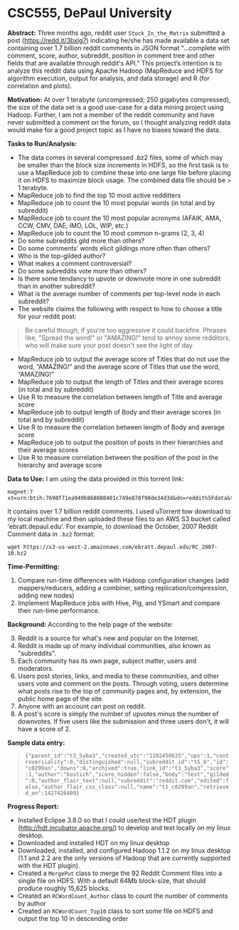 # CSC555, DePaul University
**Abstract:** Three months ago, reddit user `Stuck_In_the_Matrix` submitted a post (https://redd.it/3bxlg7) indicating he/she has made available a data set containing over 1.7 billion reddit comments in JSON format “…complete with comment, score, author, subreddit, position in comment tree and other fields that are available through reddit's API.” This project’s intention is to analyze this reddit data using Apache Hadoop (MapReduce and HDFS for algorithm execution, output for analysis, and data storage) and R (for correlation and plots). 

**Motivation:** At over 1 terabyte (uncompressed; 250 gigabytes compressed), the size of the data set is a good use-case for a data mining project using Hadoop. Further, I am not a member of the reddit community and have never submitted a comment on the forum, so I thought analyzing reddit data would make for a good project topic as I have no biases toward the data. 

**Tasks to Run/Analysis:**

 - The data comes in several compressed .bz2 files, some of which may be smaller than the block size increments in HDFS, so the first task is to use a MapReduce job to combine these into one large file before placing it on HDFS to maximize block usage. The combined data file should be > 1 terabyte.
 - MapReduce job to find the top 10 most active redditters
 - MapReduce job to count the 10 most popular words (in total and by subreddit)
 - MapReduce job to count the 10 most popular acronyms (AFAIK, AMA, CCW, CMV, DAE, IMO, LOL, WIP, etc.)
 - MapReduce job to count the 10 most common n-grams (2, 3, 4)
 - Do some subreddits gild more than others?
 - Do some comments’ words elicit gildings more often than others?
 - Who is the top-gilded author?
 - What makes a comment controversial?
 - Do some subreddits vote more than others?
 - Is there some tendancy to upvote or downvote more in one subreddit than in another subreddit?
 - What is the average number of comments per top-level node in each subreddit?
 - The website claims the following with respect to how to choose a title for your reddit post: 
 

> Be careful though, if you're too aggressive it could backfire. Phrases like, "Spread the word!" or "AMAZING!" tend to annoy some redditors, who will make sure your post doesn't see the light of day.

 - MapReduce job to output the average score of Titles that do not use the word, “AMAZING!” and the average score of Titles that use the word, “AMAZING!”
 - MapReduce job to output the length of Titles and their average scores (in total and by subreddit)
 - Use R to measure the correlation between length of Title and average score
 - MapReduce job to output length of Body and their average scores (in total and by subreddit)
 - Use R to measure the correlation between length of Body and average score
 - MapReduce job to output the position of posts in their hierarchies and their average scores
 - Use R to measure correlation between the position of the post in the hierarchy and average score

**Data to Use:**
I am using the data provided in this torrent link: 

    magnet:?xt=urn:btih:7690f71ea949b868080401c749e878f98de34d3d&dn=reddit%5Fdata&tr=http%3A%2F%2Ftracker.pushshift.io%3A6969%2Fannounce&tr=udp%3A%2F%2Ftracker.openbittorrent.com%3A80

It contains over 1.7 billion reddit comments. I used uTorrent tow download to my local machine and then uploaded these files to an AWS S3 bucket called 'ebratt.depaul.edu'. For example, to download the October, 2007 Reddit Comment data in `.bz2` format:

    wget https://s3-us-west-2.amazonaws.com/ebratt.depaul.edu/RC_2007-10.bz2

**Time-Permitting:**

 1. Compare run-time differences with Hadoop configuration changes (add mappers/reducers, adding a combiner, setting replication/compression, adding new nodes)
 2. Implement MapReduce jobs with Hive, Pig, and YSmart and compare their run-time performance.

**Background:** 
According to the help page of the website: 

 3. Reddit is a source for what's new and popular on the Internet.
 4. Reddit is made up of many individual communities, also known as "subreddits".
 5. Each community has its own page, subject matter, users and moderators.
 6. Users post stories, links, and media to these communities, and other users vote and comment on the posts. Through voting, users determine what posts rise to the top of community pages and, by extension, the public home page of the site.
 7. Anyone with an account can post on reddit. 
 8. A post's score is simply the number of upvotes minus the number of downvotes. If five users like the submission and three users don't, it will have a score of 2.

**Sample data entry:**

> `{"parent_id":"t3_5yba3","created_utc":"1192450635","ups":1,"controversiality":0,"distinguished":null,"subreddit_id":"t5_6","id":"c0299an","downs":0,"archived":true,"link_id":"t3_5yba3","score":1,"author":"bostich","score_hidden":false,"body":"test","gilded":0,"author_flair_text":null,"subreddit":"reddit.com","edited":false,"author_flair_css_class":null,"name":"t1_c0299an","retrieved_on":1427426409}`

**Progress Report:**

 - Installed Eclipse 3.8.0 so that I could use/test the HDT plugin (http://hdt.incubator.apache.org/) to develop and test locally on my linux desktop. 
 - Downloaded and installed HDT on my linux desktop
 - Downloaded, installed, and configured Hadoop 1.1.2 on my linux desktop (1.1 and 2.2 are the only versions of Hadoop that are currently supported with the HDT plugin). 
 - Created a `MergePut` class to merge the 92 Reddit Comment files into a single file on HDFS. With a default 64Mb block-size, that should produce roughly 15,625 blocks.
 - Created an `RCWordCount_Author` class to count the number of comments by author
 - Created an `RCWordCount_Top10` class to sort some file on HDFS and output the top 10 in descending order
